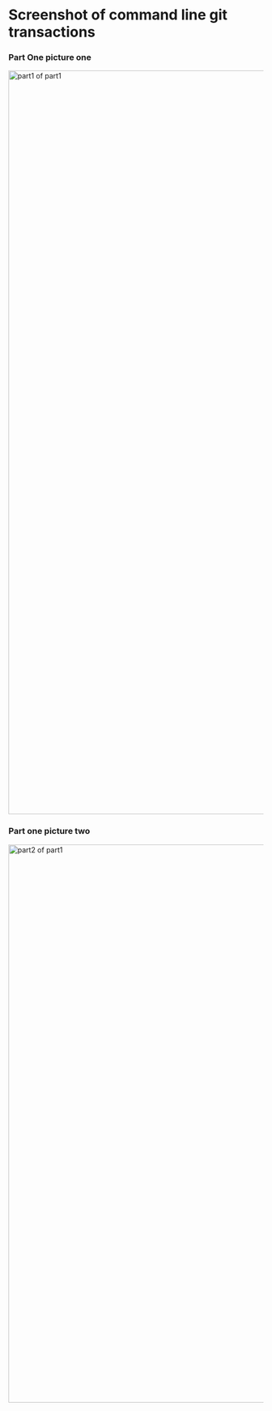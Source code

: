 # Screenshot of command line git transactions
### Part One picture one
<img width="1470" alt="part1 of part1" src="https://github.com/user-attachments/assets/3d775b0a-6909-4c96-b6d0-a93b8ece1060" />

### Part one picture two
<img width="1103" alt="part2 of part1" src="https://github.com/user-attachments/assets/230c5a35-de3d-4e45-a4fc-e1ab920c70ba" />
